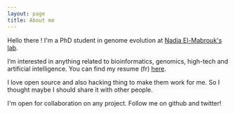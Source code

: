 ```yaml
---
layout: page
title: About me
---
```


Hello there ! I'm a PhD student in genome evolution at [Nadia El-Mabrouk's lab](http://www-labs.iro.umontreal.ca/~mabrouk/).

I’m interested in anything related to bioinformatics, genomics, high-tech and artificial intelligence. You can find my resume (fr) [here](/public/assets/CV.pdf).

I love open source and also hacking thing to make them work for me. So I thought maybe I should share it with other people.

I'm open for collaboration on any project. Follow me on github and twitter!